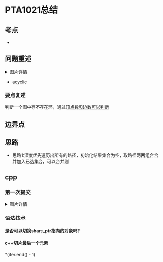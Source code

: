 # PTA1021总结
## 考点
+ 


## 问题重述
<details><summary>图片详情</summary><img src="https://raw.githubusercontent.com/ednow/cloudimg/main/githubio/20210822170034.png" alt="找不到图片(Image not found)" onerror="this.onerror=null;this.src='https://gitee.com/ednow/cloudimg/raw/main/githubio/20210822170034.png';" /></details>

+ acyclic

### 要点复述
判断一个图中存不存在环，通过[顶点数和边数可以判断](https://ednow.github.io/2021/06/17/%E4%B9%A0%E9%A2%98-%E7%8E%8B%E9%81%93-%E6%95%B0%E6%8D%AE%E7%BB%93%E6%9E%84-ch6-%E5%9B%BE/#%E4%B8%80%E4%B8%AA%E6%9C%89n%E4%B8%AA%E9%A1%B6%E7%82%B9%E5%92%8Cn%E6%9D%A1%E8%BE%B9%E7%9A%84%E6%97%A0%E5%90%91%E5%9B%BE%E4%B8%80%E5%AE%9A%E6%98%AF)

## 边界点

## 思路
+ 思路1:深度优先遍历出所有的路径，初始化结果集合为空，取路径两两组合合并加入已选集合，可以合并则

<!-- + 思路1:深度优先遍历出所有的路径，初始化结果集合为空，每加入一条路径看首元素和里面元素的首元素一不一致，一致则取最长的，相同则加入 -->

## cpp

### 第一次提交
<details><summary>图片详情</summary><img src="https://raw.githubusercontent.com/ednow/cloudimg/main/githubio/20210823144153.png" alt="找不到图片(Image not found)" onerror="this.onerror=null;this.src='https://gitee.com/ednow/cloudimg/raw/main/githubio/20210823144153.png';" /></details>


### 语法技术

#### 是否可以切换share_ptr指向的对象吗?

#### c++切片最后一个元素
*(iter.end() - 1)